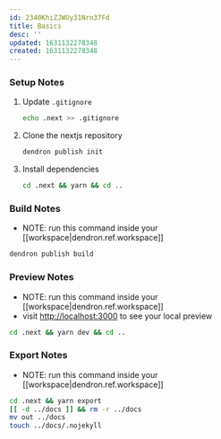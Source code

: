```yaml
---
id: 2340KhiZJWUy31Nrn37Fd
title: Basics
desc: ''
updated: 1631132278348
created: 1631132278348
---
```



### Setup Notes
1. Update `.gitignore`
    ```sh
    echo .next >> .gitignore
    ```
1. Clone the nextjs repository
    ```sh
    dendron publish init
    ```
1. Install dependencies
    ```sh
    cd .next && yarn && cd ..
    ```

### Build Notes
- NOTE: run this command inside your [[workspace|dendron.ref.workspace]]
```sh
dendron publish build
```

### Preview Notes
- NOTE: run this command inside your [[workspace|dendron.ref.workspace]]
- visit [http://localhost:3000](http://localhost:3000) to see your local preview
```sh
cd .next && yarn dev && cd ..
```

### Export Notes
- NOTE: run this command inside your [[workspace|dendron.ref.workspace]]

```sh
cd .next && yarn export
[[ -d ../docs ]] && rm -r ../docs
mv out ../docs 
touch ../docs/.nojekyll
```
